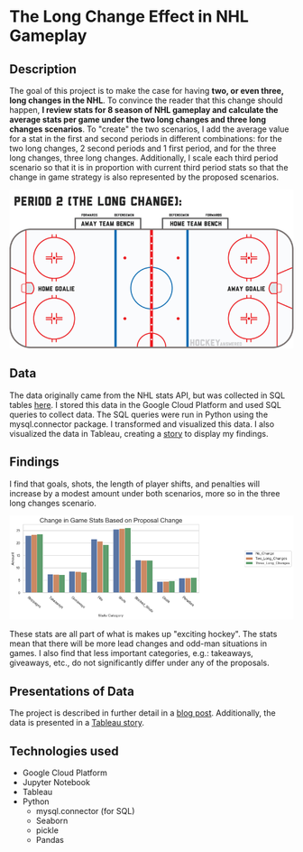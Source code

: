 # The Long Change Effect in NHL Gameplay

## Description
The goal of this project is to make the case for having **two, or even three, long changes in the NHL**. To convince the reader that this change should happen, **I review stats for 8 season of NHL gameplay and calculate the average stats per game under the two long changes and three long changes scenarios**. To "create" the two scenarios, I add the average value for a stat in the first and second periods in different combinations: for the two long changes, 2 second periods and 1 first period, and for the three long changes, three long changes. Additionally, I scale each third period scenario so that it is in proportion with current third period stats so that the change in game strategy is also represented by the proposed scenarios. 

![Graphic showing the long change in hockey](./images/Long-Change-Rink-Graphic.png)

## Data 
The data originally came from the NHL stats API, but was collected in SQL tables [here](https://www.kaggle.com/martinellis/nhl-game-data). I stored this data in the Google Cloud Platform and used SQL queries to collect data. The SQL queries were run in Python using the mysql.connector package. I transformed and visualized this data. I also visualized the data in Tableau, creating a [story](https://public.tableau.com/profile/greg.feliu#!/vizhome/NHL_proposal_story/ExtendingtheLongChangeNHLProposal) to display my findings. 

## Findings
I find that goals, shots, the length of player shifts, and penalties will increase by a modest amount under both scenarios, more so in the three long changes scenario. 

![Bar chart showing differences in average game stats](./images/Change_in_Game_Stats_Plot.png)

These stats are all part of what is makes up "exciting hockey". The stats mean that there will be more lead changes and odd-man situations in games. I also find that less important categories, e.g.: takeaways, giveaways, etc., do not significantly differ under any of the proposals. 

## Presentations of Data 
The project is described in further detail in a [blog post](https://gregfeliu.medium.com/is-it-time-to-increase-the-use-of-the-long-change-in-hockey-a-proposal-for-the-nhl-132a7a3dd894). Additionally, the data is presented in a [Tableau story](https://public.tableau.com/profile/greg.feliu#!/vizhome/NHL_proposal_story/ExtendingtheLongChangeNHLProposal).

## Technologies used
- Google Cloud Platform
- Jupyter Notebook
- Tableau
- Python 
    - mysql.connector (for SQL)
    - Seaborn
    - pickle 
    - Pandas



